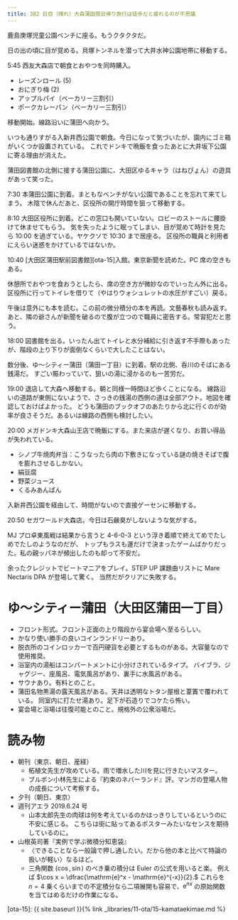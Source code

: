 ```yaml
---
title: 382 日目（晴れ）大森蒲田間日帰り旅行は徒歩だと疲れるのが不思議
---
```


鹿島庚塚児童公園ベンチに座る。もうクタクタだ。

日の出の頃に目が覚める。貝塚トンネルを潜って大井水神公園地帯に移動する。

5:45 西友大森店で朝食とおやつを同時購入。
* レーズンロール (5)
* おにぎり梅 (2)
* アップルパイ（ベーカリー三割引）
* ポークカレーパン（ベーカリー三割引）

移動開始。線路沿いに蒲田へ向かう。

いつも通りすがる入新井西公園で朝食。今日になって気づいたが、園内にゴミ箱がいくつか設置されている。
これでドンキで晩飯を食ったあとに大井坂下公園に寄る理由が消えた。

蒲田図書館の北側に接する蒲田公園に、大田区ゆるキャラ（はねぴょん）の遊具があって笑った。

7:30 本蒲田公園に到着。まともなベンチがない公園であることを忘れて来てしまう。
木陰で休んだあと、区役所の開庁時間を狙って移動する。

8:10 大田区役所に到着。どこの窓口も開いていない。ロビーのストールに腰掛けて休ませてもらう。
気を失ったように眠ってしまい、目が覚めて時計を見たら 10:00 を過ぎている。ヤケクソで 10:30 まで居座る。
区役所の職員と利用者にえらい迷惑をかけているではないか。

10:40 [大田区蒲田駅前図書館][ota-15]入館。東京新聞を読めた。PC 席の空きもある。

休憩所でおやつを食おうとしたら、席の空き方が微妙なのでいったん外に出る。
区役所に行ってトイレを借りて（やはりウォシュレットの水圧がすごい）戻る。

午後は意外にも本を読む。この前の微分積分の本を再読。文藝春秋も読み返す。
あと、隣の爺さんが新聞を破るので腹が立つので職員に密告する。常習犯だと思う。

18:00 図書館を出る。いったん出てトイレと水分補給に引き返す不手際もあったが、階段の上り下りが面倒なくらいで大したことはない。

数分後、ゆ～シティー蒲田（蒲田一丁目）に到着。駅の北側、呑川のそばにある銭湯だ。
すごい賑わっていて、狙いの湯に浸かるのも一苦労だ。

19:00 退店して大森へ移動する。朝と同様一時間ほど歩くことになる。
線路沿いの道路が東側にないようで、さっきの銭湯の西側の道は全部アウト。地図を確認しておけばよかった。
どうも蒲田のブックオフのあたりから北に行くのが効率が良さそうだ。あるいは線路の西側も検討したい。

20:00 メガドンキ大森山王店で晩飯にする。また来店が遅くなり、お買い得品が失われている。
* シノブ牛焼肉弁当：こうなったら肉の下敷きになっている謎の焼きそばで腹を膨れさせるしかない。
* 絹豆腐
* 野菜ジュース
* くるみあんぱん

入新井西公園を経由して、時間がないので直接ゲーセンに移動する。

20:50 セガワールド大森店。今日は石鹸臭がしないような気がする。

MJ プロ卓東風戦は結果から言うと 4-6-0-3 という浮き着順で終えてめでたしめでたしのようなのだが、
トップもラスも運だけで決まったゲームばかりだった。私の親ッパネが頻出したのも却って不安だ。

余ったクレジットでビートマニアをプレイ。STEP UP 課題曲リストに Mare Nectaris DPA が登場して驚く。
当然だがクリアに失敗する。

# ゆ～シティー蒲田（大田区蒲田一丁目）

* フロント形式。フロント正面の上り階段から宴会場へ至るらしい。
* かなり使い勝手の良いコインランドリーあり。
* 脱衣所のコインロッカーで百円硬貨を必要とするものがある。大容量なので使用推奨。
* 浴室内の湯船はコンパートメントに小分けされているタイプ。
  バイブラ、ジャグジー、座風呂、電気風呂があり、裏手に水風呂がある。
* サウナあり。有料とのこと。
* 蒲田名物黒湯の露天風呂がある。天井は透明なトタン屋根と葦簀で覆われている。
  同室内に打たせ湯あり。足下が石造りでコケたら怖い。
* 宴会場と浴場は往復可能とのこと。規格外の公衆浴場だ。

# 読み物

* 朝刊（東京、朝日、産経）
  * 柘植文先生が攻めている。雨で増水した川を見に行きたいマスター。
  * ブルボン小林先生による『約束のネバーランド』評。マンガの登場人物の成長について考察する。
* 夕刊（朝日、東京）
* 週刊アエラ 2019.6.24 号
  * 山本太郎先生の肉球は何を考えているのかはっきりしているというのに不安に感じる。
    こちらは街に貼ってあるポスターみたいなセンスを期待しているのに。
* 山根英司著『実例で学ぶ微積分知恵袋』
  * 〈できることなら一般論で押し通したい。だから他の本と比べて特論の扱いが軽い〉なるほど。
  * 三角関数 ($\cos, \sin$) のべき乗の積分は Euler の公式を用いると楽。
    例えば $\cos x = \dfrac{\mathrm{e}^x - \mathrm{e}^{-x}}{2}.$
    これらを $n = 4$ 乗くらいまでの不定積分なら二項展開も容易で、$\mathrm{e}^{nx}$ の原始関数を当てはめるだけの作業になる。

[ota-15]: {{ site.baseurl }}{% link _libraries/11-ota/15-kamataekimae.md %}
